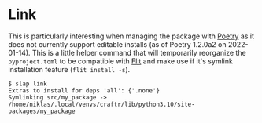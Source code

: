 # Link

This is particularly interesting when managing the package with [Poetry][] as it does not currently support editable
installs (as of Poetry 1.2.0a2 on 2022-01-14). This is a little helper command that will temporarily reorganize the
`pyproject.toml` to be compatible with [Flit] and make use if it's symlink installation feature (`flit install -s`).

    $ slap link
    Extras to install for deps 'all': {'.none'}
    Symlinking src/my_package -> /home/niklas/.local/venvs/craftr/lib/python3.10/site-packages/my_package

  [PEP 621]: https://www.python.org/dev/peps/pep-0621
  [Flit]: https://flit.readthedocs.io/en/latest/
  [Poetry]: https://python-poetry.org/

